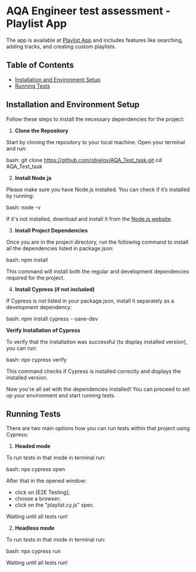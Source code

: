 # AQA Engineer test assessment - Playlist App

The app is available at [Playlist App](https://vite-react-alpha-lemon.vercel.app/) and includes features like searching, adding tracks, and creating custom playlists.

## Table of Contents

- [Installation and Environment Setup](#installation-and-environment-setup)
- [Running Tests](#running-tests)

## Installation and Environment Setup

Follow these steps to install the necessary dependencies for the project:

1. **Clone the Repository**

Start by cloning the repository to your local machine. Open your terminal and run:

bash:
git clone https://github.com/objelov/AQA_Test_task.git
cd AQA_Test_task

2. **Install Node.js**

Please make sure you have Node.js installed. You can check if it’s installed by running:

bash:
node -v

If it's not installed, download and install it from the [Node.js website](https://nodejs.org/dist/v20.15.0/).

3. **Install Project Dependencies**

Once you are in the project directory, run the following command to install all the dependencies listed in package.json:

bash:
npm install

This command will install both the regular and development dependencies required for the project.

4. **Install Cypress (if not included)**

If Cypress is not listed in your package.json, install it separately as a development dependency:

bash:
npm install cypress --save-dev

**Verify Installation of Cypress**

To verify that the installation was successful (to display installed version), you can run:

bash:
npx cypress verify

This command checks if Cypress is installed correctly and displays the installed version.

Now you're all set with the dependencies installed! You can proceed to set up your environment and start running tests.


## Running Tests

There are two main options how you can run tests within that project using Cypress:

1. **Headed mode**

To run tests in that mode in terminal run:

bash:
npx cypress open

After that in the opened window:
- click on [E2E Testing];
- choose a browser;
- click on the "playlist.cy.js" spec.

Waiting until all tests run!

2. **Headless mode**

To run tests in that mode in terminal run:

bash:
npx cypress run

Waiting until all tests run!
